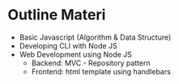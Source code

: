 # Outline Materi
- Basic Javascript (Algorithm & Data Structure)
- Developing CLI with Node JS
- Web Development using Node JS
    - Backend: MVC - Repository pattern
    - Frontend: html template using handlebars
